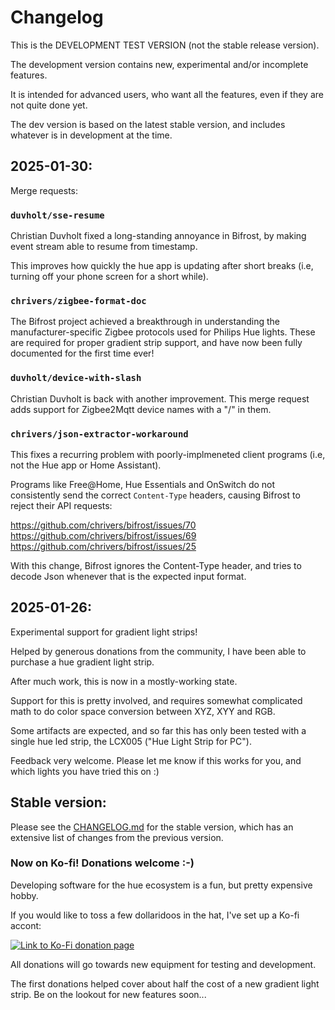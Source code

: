 # Changelog

This is the DEVELOPMENT TEST VERSION (not the stable release version).

The development version contains new, experimental and/or incomplete features.

It is intended for advanced users, who want all the features, even if they are
not quite done yet.

The dev version is based on the latest stable version, and includes whatever is
in development at the time.

## 2025-01-30:

Merge requests:

### `duvholt/sse-resume`

Christian Duvholt fixed a long-standing annoyance in Bifrost, by making event
stream able to resume from timestamp.

This improves how quickly the hue app is updating after short breaks (i.e,
turning off your phone screen for a short while).

### `chrivers/zigbee-format-doc`

The Bifrost project achieved a breakthrough in understanding the
manufacturer-specific Zigbee protocols used for Philips Hue lights. These are
required for proper gradient strip support, and have now been fully documented
for the first time ever!

### `duvholt/device-with-slash`

Christian Duvholt is back with another improvement. This merge request adds
support for Zigbee2Mqtt device names with a "/" in them.

### `chrivers/json-extractor-workaround`

This fixes a recurring problem with poorly-implmeneted client programs (i.e, not
the Hue app or Home Assistant).

Programs like Free@Home, Hue Essentials and OnSwitch do not consistently send
the correct `Content-Type` headers, causing Bifrost to reject their API requests:

https://github.com/chrivers/bifrost/issues/70
https://github.com/chrivers/bifrost/issues/69
https://github.com/chrivers/bifrost/issues/25

With this change, Bifrost ignores the Content-Type header, and tries to decode
Json whenever that is the expected input format.

## 2025-01-26:

Experimental support for gradient light strips!

Helped by generous donations from the community, I have been able to purchase a
hue gradient light strip.

After much work, this is now in a mostly-working state.

Support for this is pretty involved, and requires somewhat complicated math to
do color space conversion between XYZ, XYY and RGB.

Some artifacts are expected, and so far this has only been tested with a single
hue led strip, the LCX005 ("Hue Light Strip for PC").

Feedback very welcome. Please let me know if this works for you, and which
lights you have tried this on :)

## Stable version:

Please see the
[CHANGELOG.md](https://github.com/chrivers/bifrost-hassio/blob/master/bifrost/CHANGELOG.md)
for the stable version, which has an extensive list of changes from the previous
version.

### Now on Ko-fi! Donations welcome :-)

Developing software for the hue ecosystem is a fun, but pretty expensive hobby.

If you would like to toss a few dollaridoos in the hat, I've set up a Ko-fi accont:

[![Link to Ko-Fi donation page](https://storage.ko-fi.com/cdn/kofi6.png?v=6)](https://ko-fi.com/L4L819GOTY)

All donations will go towards new equipment for testing and development.

The first donations helped cover about half the cost of a new gradient light strip. Be on the lookout for new features soon...
